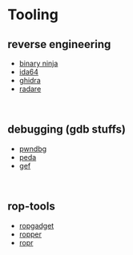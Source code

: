 <style>#downloads { display: none !important; }</style>

# Tooling

## reverse engineering
* [binary ninja](https://binary.ninja/)
* [ida64](https://hex-rays.com/ida-free/)
* [ghidra](https://github.com/NationalSecurityAgency/ghidra)
* [radare](https://github.com/radareorg/radare2)

&nbsp;

## debugging (gdb stuffs)
* [pwndbg](https://github.com/pwndbg/pwndbg)
* [peda](https://github.com/longld/peda)
* [gef](https://github.com/hugsy/gef)

&nbsp;

## rop-tools
* [ropgadget](https://github.com/JonathanSalwan/ROPgadget)
* [ropper](https://github.com/sashs/Ropper)
* [ropr](https://github.com/Ben-Lichtman/ropr)